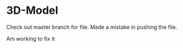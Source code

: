 # 3D-Model

Check out master branch for file. Made a mistake in pushing the file.

Am working to fix it
